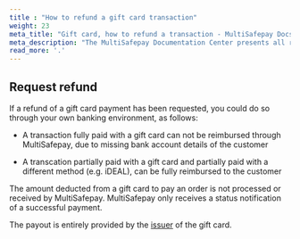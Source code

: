 ```yaml
---
title : "How to refund a gift card transaction"
weight: 23
meta_title: "Gift card, how to refund a transaction - MultiSafepay Docs"
meta_description: "The MultiSafepay Documentation Center presents all relevant information about our Plugins and API. You can also find support pages for payment methods, tools and general questions as well as the contact details of our Support and Integration Teams."
read_more: '.'
---
```

## Request refund
If a refund of a gift card payment has been requested, you could do so through your own banking environment, as follows:

* A transaction fully paid with a gift card can not be reimbursed through MultiSafepay, due to missing bank account details of the customer

* A transcation partially paid with a gift card and partially paid with a different method (e.g. iDEAL), can be fully reimbursed to the customer

The amount deducted from a gift card to pay an order is not processed or received by MultiSafepay. MultiSafepay only receives a status notification of a successful payment.

The payout is entirely provided by the [issuer](/faq/general/glossary/#issuer) of the gift card.

